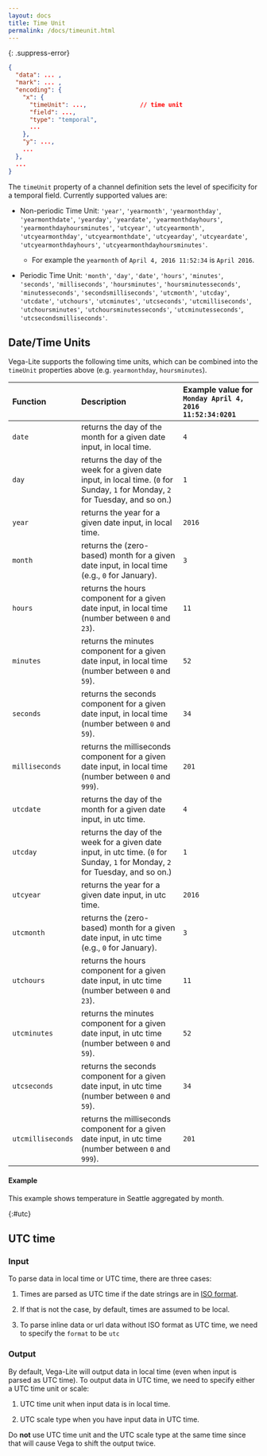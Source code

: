 ```yaml
---
layout: docs
title: Time Unit
permalink: /docs/timeunit.html
---
```


{: .suppress-error}
```json
{
  "data": ... ,
  "mark": ... ,
  "encoding": {
    "x": {
      "timeUnit": ...,               // time unit
      "field": ...,
      "type": "temporal",
      ...
    },
    "y": ...,
    ...
  },
  ...
}
```

The `timeUnit` property of a channel definition sets the level of specificity for a temporal field. Currently supported values are:

- Non-periodic Time Unit: `'year'`, `'yearmonth'`, `'yearmonthday'`, `'yearmonthdate'`, `'yearday'`, `'yeardate'`, `'yearmonthdayhours'`, `'yearmonthdayhoursminutes'`, `'utcyear'`, `'utcyearmonth'`, `'utcyearmonthday'`, `'utcyearmonthdate'`, `'utcyearday'`, `'utcyeardate'`, `'utcyearmonthdayhours'`, `'utcyearmonthdayhoursminutes'`.
  - For example the `yearmonth` of `April 4, 2016 11:52:34` is `April 2016`.

- Periodic Time Unit: `'month'`, `'day'`, `'date'`, `'hours'`, `'minutes'`, `'seconds'`, `'milliseconds'`,  `'hoursminutes'`, `'hoursminutesseconds'`, `'minutesseconds'`, `'secondsmilliseconds'`, `'utcmonth'`, `'utcday'`, `'utcdate'`, `'utchours'`, `'utcminutes'`, `'utcseconds'`, `'utcmilliseconds'`,  `'utchoursminutes'`, `'utchoursminutesseconds'`, `'utcminutesseconds'`, `'utcsecondsmilliseconds'`.


## Date/Time Units

Vega-Lite supports the following time units, which can be combined into the `timeUnit` properties above (e.g. `yearmonthday`, `hoursminutes`).

| Function      | Description    |  Example value for `Monday April 4, 2016 11:52:34:0201`  |
| :------------ | :------------- | :-----------------------------------------------|
| `date`        | returns the day of the month for a given date input, in local time. | `4` |
| `day`         | returns the day of the week for a given date input, in local time.  (`0` for Sunday, `1` for Monday, `2` for Tuesday, and so on.)   | `1` |
| `year`        | returns the year for a given date input, in local time. | `2016` |
| `month`       | returns the (zero-based) month for a given date input, in local time (e.g., `0` for January).   | `3` |
| `hours`       | returns the hours component for a given date input, in local time (number between `0` and `23`). | `11` |
| `minutes`     | returns the minutes component for a given date input, in local time (number between `0` and `59`). | `52` |
| `seconds`     | returns the seconds component for a given date input, in local time (number between `0` and `59`). | `34` |
| `milliseconds`| returns the milliseconds component for a given date input, in local time  (number between `0` and `999`). | `201` |
| `utcdate`        | returns the day of the month for a given date input, in utc time. | `4` |
| `utcday`         | returns the day of the week for a given date input, in utc time.  (`0` for Sunday, `1` for Monday, `2` for Tuesday, and so on.)   | `1` |
| `utcyear`        | returns the year for a given date input, in utc time. | `2016` |
| `utcmonth`       | returns the (zero-based) month for a given date input, in utc time (e.g., `0` for January).   | `3` |
| `utchours`       | returns the hours component for a given date input, in utc time (number between `0` and `23`). | `11` |
| `utcminutes`     | returns the minutes component for a given date input, in utc time (number between `0` and `59`). | `52` |
| `utcseconds`     | returns the seconds component for a given date input, in utc time (number between `0` and `59`). | `34` |
| `utcmilliseconds`| returns the milliseconds component for a given date input, in utc time  (number between `0` and `999`). | `201` |


#### Example

This example shows temperature in Seattle aggregated by month.

<span class="vl-example" data-name="line_month"></span>

{:#utc}
## UTC time

### Input

To parse data in local time or UTC time, there are three cases:

1) Times are parsed as UTC time if the date strings are in [ISO format](https://developer.mozilla.org/en-US/docs/Web/JavaScript/Reference/Global_Objects/Date/parse).
<span class="vl-example" data-name="parse_utc_time"></span>

2) If that is not the case, by default, times are assumed to be local.
<span class="vl-example" data-name="parse_local_time"></span>

3) To parse inline data or url data without ISO format as UTC time, we need to specify the `format` to be `utc`
<span class="vl-example" data-name="parse_utc_time_format"></span>

### Output

By default, Vega-Lite will output data in local time (even when input is parsed as UTC time). To output data in UTC time, we need to specify either a UTC time unit or scale:

1) UTC time unit when input data is in local time.
<span class="vl-example" data-name="output_utc_timeunit"></span>

2) UTC scale type when you have input data in UTC time.
<span class="vl-example" data-name="output_utc_scale"></span>

Do **not** use UTC time unit and the UTC scale type at the same time since that will cause Vega to shift the output twice.
